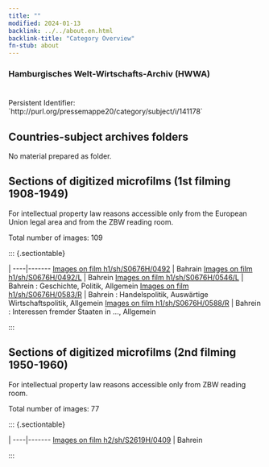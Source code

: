 ```yaml
---
title: ""
modified: 2024-01-13
backlink: ../../about.en.html
backlink-title: "Category Overview"
fn-stub: about
---
```


### Hamburgisches Welt-Wirtschafts-Archiv (HWWA)

# 

<div class="hint">Persistent Identifier: `http://purl.org/pressemappe20/category/subject/i/141178`</div>







## Countries-subject archives folders





No material prepared as folder.



<a id="filmsections" />

## Sections of digitized microfilms (1st filming 1908-1949)

<p>For intellectual property law reasons accessible only from the European Union legal area and from the ZBW reading room.</p>



<p>Total number of images: 109</p>




::: {.sectiontable}

 | 
----|-------
<a class="btn" href="https://pm20.zbw.eu/film/h1/sh/S0676H/0492" rel="nofollow">Images on film h1/sh/S0676H/0492</a> | Bahrain
<a class="btn" href="https://pm20.zbw.eu/film/h1/sh/S0676H/0492/L" rel="nofollow">Images on film h1/sh/S0676H/0492/L</a> | Bahrein
<a class="btn" href="https://pm20.zbw.eu/film/h1/sh/S0676H/0546/L" rel="nofollow">Images on film h1/sh/S0676H/0546/L</a> | Bahrein : Geschichte, Politik, Allgemein
<a class="btn" href="https://pm20.zbw.eu/film/h1/sh/S0676H/0583/R" rel="nofollow">Images on film h1/sh/S0676H/0583/R</a> | Bahrein : Handelspolitik, Auswärtige Wirtschaftspolitik, Allgemein
<a class="btn" href="https://pm20.zbw.eu/film/h1/sh/S0676H/0588/R" rel="nofollow">Images on film h1/sh/S0676H/0588/R</a> | Bahrein : Interessen fremder Staaten in ..., Allgemein


:::




## Sections of digitized microfilms (2nd filming 1950-1960)

<p>For intellectual property law reasons accessible only from ZBW reading room.</p>



<p>Total number of images: 77</p>




::: {.sectiontable}

 | 
----|-------
<a class="btn" href="https://pm20.zbw.eu/film/h2/sh/S2619H/0409" rel="nofollow">Images on film h2/sh/S2619H/0409</a> | Bahrein


:::
















